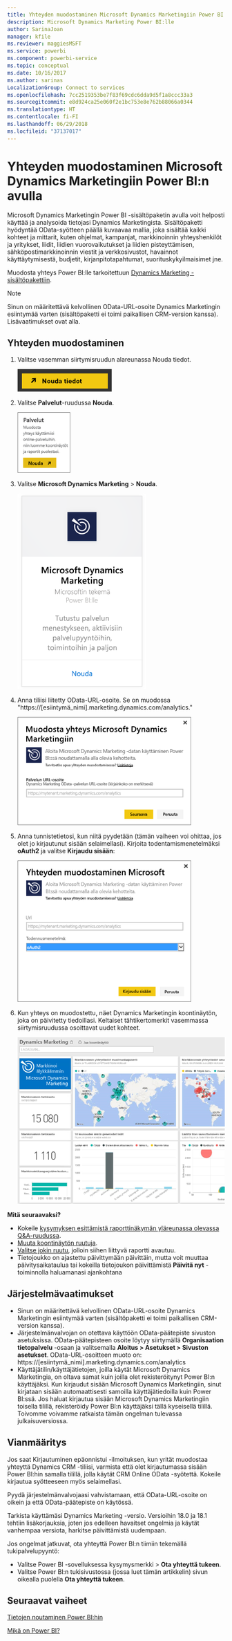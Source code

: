 ```yaml
---
title: Yhteyden muodostaminen Microsoft Dynamics Marketingiin Power BI:n avulla
description: Microsoft Dynamics Marketing Power BI:lle
author: SarinaJoan
manager: kfile
ms.reviewer: maggiesMSFT
ms.service: powerbi
ms.component: powerbi-service
ms.topic: conceptual
ms.date: 10/16/2017
ms.author: sarinas
LocalizationGroup: Connect to services
ms.openlocfilehash: 7cc2519353be7f83f69cdc6dda9d5f1a8ccc33a3
ms.sourcegitcommit: e8d924ca25e060f2e1bc753e8e762b88066a0344
ms.translationtype: HT
ms.contentlocale: fi-FI
ms.lasthandoff: 06/29/2018
ms.locfileid: "37137017"
---
```

# <a name="connect-to-microsoft-dynamics-marketing-with-power-bi"></a>Yhteyden muodostaminen Microsoft Dynamics Marketingiin Power BI:n avulla
Microsoft Dynamics Marketingin Power BI -sisältöpaketin avulla voit helposti käyttää ja analysoida tietojasi Dynamics Marketingista. Sisältöpaketti hyödyntää OData-syötteen päällä kuvaavaa mallia, joka sisältää kaikki kohteet ja mittarit, kuten ohjelmat, kampanjat, markkinoinnin yhteyshenkilöt ja yritykset, liidit, liidien vuorovaikutukset ja liidien pisteyttämisen, sähköpostimarkkinoinnin viestit ja verkkosivustot, havainnot käyttäytymisestä, budjetit, kirjanpitotapahtumat, suorituskykyilmaisimet jne. 

Muodosta yhteys Power BI:lle tarkoitettuun [Dynamics Marketing -sisältöpakettiin](https://app.powerbi.com/getdata/services/microsoft-dynamics-marketing).

>[!NOTE]
>Sinun on määritettävä kelvollinen OData-URL-osoite Dynamics Marketingin esiintymää varten (sisältöpaketti ei toimi paikallisen CRM-version kanssa). Lisävaatimukset ovat alla.

## <a name="how-to-connect"></a>Yhteyden muodostaminen
1. Valitse vasemman siirtymisruudun alareunassa Nouda tiedot.
   
   ![](media/service-connect-to-microsoft-dynamics-marketing/pbi_getdata.png) 
2. Valitse **Palvelut**-ruudussa **Nouda**.
   
   ![](media/service-connect-to-microsoft-dynamics-marketing/pbi_getservices.png) 
3. Valitse **Microsoft Dynamics Marketing** \> **Nouda**.
   
   ![](media/service-connect-to-microsoft-dynamics-marketing/mdmarketing.png)
4. Anna tiliisi liitetty OData-URL-osoite.  Se on muodossa "https://[esiintymä\_nimi].marketing.dynamics.com/analytics."
   
   ![](media/service-connect-to-microsoft-dynamics-marketing/pbi_dynmktgserviceurl.png)
5. Anna tunnistetietosi, kun niitä pyydetään (tämän vaiheen voi ohittaa, jos olet jo kirjautunut sisään selaimellasi). Kirjoita todentamismenetelmäksi **oAuth2** ja valitse **Kirjaudu sisään**:
   
   ![](media/service-connect-to-microsoft-dynamics-marketing/pbi_dynammktgoauth2.png)
6. Kun yhteys on muodostettu, näet Dynamics Marketingin koontinäytön, joka on päivitetty tiedoillasi. Keltaiset tähtikertomerkit vasemmassa siirtymisruudussa osoittavat uudet kohteet.
   
   ![](media/service-connect-to-microsoft-dynamics-marketing/pbi_dynammktgnewdash.png)

**Mitä seuraavaksi?**

* Kokeile [kysymyksen esittämistä raporttinäkymän yläreunassa olevassa Q&A-ruudussa](power-bi-q-and-a.md).
* [Muuta koontinäytön ruutuja](service-dashboard-edit-tile.md).
* [Valitse jokin ruutu](service-dashboard-tiles.md), jolloin siihen liittyvä raportti avautuu.
* Tietojoukko on ajastettu päivittymään päivittäin, mutta voit muuttaa päivitysaikataulua tai kokeilla tietojoukon päivittämistä **Päivitä nyt** -toiminnolla haluamanasi ajankohtana

## <a name="system-requirements"></a>Järjestelmävaatimukset
* Sinun on määritettävä kelvollinen OData-URL-osoite Dynamics Marketingin esiintymää varten (sisältöpaketti ei toimi paikallisen CRM-version kanssa).  
* Järjestelmänvalvojan on otettava käyttöön OData-päätepiste sivuston asetuksissa. OData-päätepisteen osoite löytyy siirtymällä **Organisaation tietopalvelu** -osaan ja valitsemalla **Aloitus \> Asetukset \> Sivuston asetukset**.  OData-URL-osoitteen muoto on: https://[esiintymä\_nimi].marketing.dynamics.com/analytics  
* Käyttäjätilin/käyttäjätietojen, joilla käytät Microsoft Dynamics Marketingia, on oltava samat kuin joilla olet rekisteröitynyt Power BI:n käyttäjäksi. Kun kirjaudut sisään Microsoft Dynamics Marketingiin, sinut kirjataan sisään automaattisesti samoilla käyttäjätiedoilla kuin Power BI:ssä. Jos haluat kirjautua sisään Microsoft Dynamics Marketingiin toisella tilillä, rekisteröidy Power BI:n käyttäjäksi tällä kyseisellä tilillä. Toivomme voivamme ratkaista tämän ongelman tulevassa julkaisuversiossa.   

## <a name="troubleshooting"></a>Vianmääritys
Jos saat Kirjautuminen epäonnistui -ilmoituksen, kun yrität muodostaa yhteyttä Dynamics CRM -tiliisi, varmista että olet kirjautumassa sisään Power BI:hin samalla tilillä, jolla käytät CRM Online OData -syötettä. Kokeile kirjautua syötteeseen myös selaimellasi.

Pyydä järjestelmänvalvojaasi vahvistamaan, että OData-URL-osoite on oikein ja että OData-päätepiste on käytössä.

Tarkista käyttämäsi Dynamics Marketing -versio. Versioihin 18.0 ja 18.1 tehtiin lisäkorjauksia, joten jos edelleen havaitset ongelmia ja käytät vanhempaa versiota, harkitse päivittämistä uudempaan.

Jos ongelmat jatkuvat, ota yhteyttä Power BI:n tiimiin tekemällä tukipalvelupyyntö:

* Valitse Power BI -sovelluksessa kysymysmerkki \> **Ota yhteyttä tukeen**.
* Valitse Power BI:n tukisivustossa (jossa luet tämän artikkelin) sivun oikealla puolella **Ota yhteyttä tukeen**.

## <a name="next-steps"></a>Seuraavat vaiheet
[Tietojen noutaminen Power BI:hin](service-get-data.md)

[Mikä on Power BI?](power-bi-overview.md)

